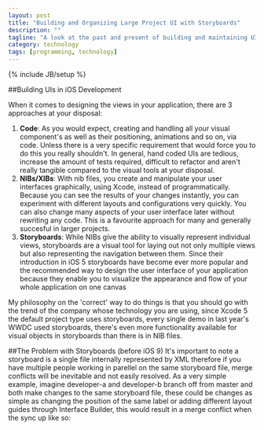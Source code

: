 ```yaml
---
layout: post
title: "Building and Organizing Large Project UI with Storyboards"
description: ""
tagline: "A look at the past and present of building and maintaining UI in iOS"
category: technology
tags: [programming, technology]
---
```

{% include JB/setup %}

##Building UIs in iOS Development

When it comes to designing the views in your application, there are 3 approaches at your disposal:

<ol>
	<li><b>Code</b>: As you would expect, creating and handling all your visual component's as well as their positioning, animations and so on, via code. Unless there is a very specific requirement that would force you to do this you really shouldn't. In general, hand coded UIs are tedious, increase the amount of tests required, difficult to refactor and aren't really tangible compared to the visual tools at your disposal.</li>
	<li><b>NIBs/XIBs</b>: With nib files, you create and manipulate your user interfaces graphically, using Xcode, instead of programmatically. Because you can see the results of your changes instantly, you can experiment with different layouts and configurations very quickly. You can also change many aspects of your user interface later without rewriting any code. This is a favourite approach for many and generally succesful in larger projects.</li>
	<li><b>Storyboards</b>: While NIBs give the ability to visually represent individual views, storyboards are a visual tool for laying out not only multiple views but also representing the navigation between them. Since their introduction in iOS 5 storyboards have become ever more popular and the recommended way to design the user interface of your application because they enable you to visualize the appearance and flow of your whole application on one canvas</li>
</ol>

My philosophy on the 'correct' way to do things is that you should go with the trend of the company whose technology you are using, since Xcode 5 the default project type uses storyboards, every single demo in last year's WWDC used storyboards, there's even more functionality available for visual objects in storyboards than there is in NIB files. 

##The Problem with Storyboards (before iOS 9)
It's important to note a storyboard is a single file internally represented by XML therefore if you have multiple people working in parellel on the same storyboard file, merge conflicts will be inevitable and not easily resolved. As a very simple example, imagine developer-a and developer-b branch off from master and both make changes to the same storyboard file, these could be changes as simple as changing the position of the same label or adding different layout guides through Interface Builder, this would result in a merge conflict when the sync up like so:
<script src="https://gist.github.com/KyleDavidsonPro/e0acbcdef154d9ecf68f"></script>